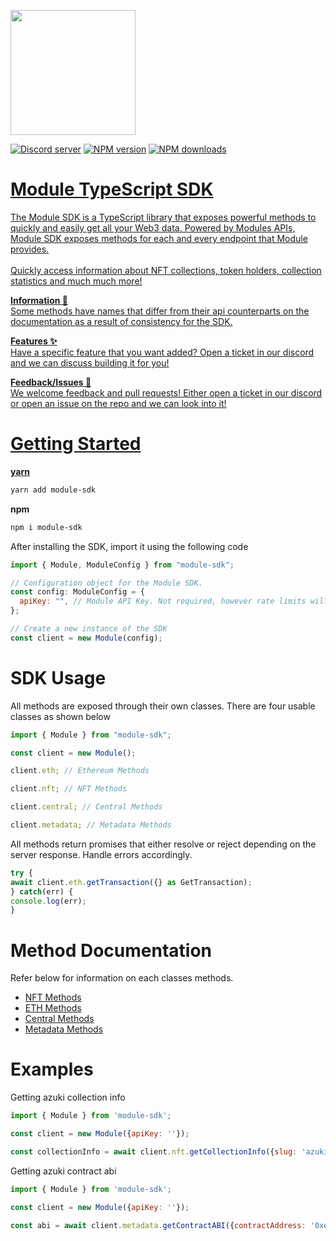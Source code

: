 <div>
  <p align="">
    <a href="https://modulenft.xyz" target="_blank" rel="nofollow">
      <img src="https://files.readme.io/98678b9-PFP.png" width="200" />
    </a>
  </p>
  <div align="" class="badge-container">
    <a href="https://discord.gg/module"
      ><img
        src="https://img.shields.io/discord/948346835423068250?color=5865F2&logo=discord&logoColor=white"
        alt="Discord server"
    /></a>
    <a href="https://www.npmjs.com/package/module-sdk"
      ><img
        src="https://img.shields.io/npm/v/module-sdk.svg?maxAge=3600"
        alt="NPM version"
    /></a>
    <a href="https://www.npmjs.com/package/module-sdk"
      ><img
        src="https://img.shields.io/npm/dt/module-sdk.svg?maxAge=3600"
        alt="NPM downloads"
    /></a>
    <a href="https://github.com/modulenft/module-sdk/actions"</a>
  </div>
  <h1 align="">
    <b>Module TypeScript SDK</b>
  </h1>
  <p align="">
The Module SDK is a TypeScript library that exposes powerful methods to quickly and easily get all your Web3 data. Powered by Modules APIs, Module SDK exposes methods for each and every endpoint that Module provides.
</br></br>
Quickly access information about NFT collections, token holders, collection statistics and much much more!
</div>

**Information 📖**
</br>
Some methods have names that differ from their api counterparts on the documentation as a result of consistency for the SDK.

**Features ✨**
</br>
Have a specific feature that you want added? Open a ticket in our discord and we can discuss building it for you!

**Feedback/Issues 🤝**
</br>
We welcome feedback and pull requests! Either open a ticket in our discord or open an issue on the repo and we can look into it!


# Getting Started
**yarn**
```zsh
yarn add module-sdk
```
**npm** 
```zsh
npm i module-sdk
```
After installing the SDK, import it using the following code
```js
import { Module, ModuleConfig } from "module-sdk";

// Configuration object for the Module SDK. 
const config: ModuleConfig = {
  apiKey: "", // Module API Key. Not required, however rate limits will apply.
};

// Create a new instance of the SDK
const client = new Module(config);
```

# SDK Usage

All methods are exposed through their own classes. 
There are four usable classes as shown below
```js
import { Module } from "module-sdk";

const client = new Module();

client.eth; // Ethereum Methods

client.nft; // NFT Methods

client.central; // Central Methods

client.metadata; // Metadata Methods

```

All methods return promises that either resolve or reject depending on the server response. Handle errors accordingly.
```js
try {
await client.eth.getTransaction({} as GetTransaction);
} catch(err) {
console.log(err);
}
```

# Method Documentation
Refer below for information on each classes methods.

- [NFT Methods](./doc/nft.md)
- [ETH Methods](./doc/eth.md)
- [Central Methods](./doc/central.md)
- [Metadata Methods](./doc/metadata.md)


# Examples
Getting azuki collection info
```js
import { Module } from 'module-sdk';

const client = new Module({apiKey: ''});

const collectionInfo = await client.nft.getCollectionInfo({slug: 'azuki'});
```
Getting azuki contract abi
```js
import { Module } from 'module-sdk';

const client = new Module({apiKey: ''});

const abi = await client.metadata.getContractABI({contractAddress: '0xed5af388653567af2f388e6224dc7c4b3241c544'});
```

